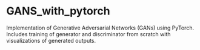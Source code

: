 # GANS_with_pytorch
Implementation of Generative Adversarial Networks (GANs) using PyTorch. Includes training of generator and discriminator from scratch with visualizations of generated outputs.
